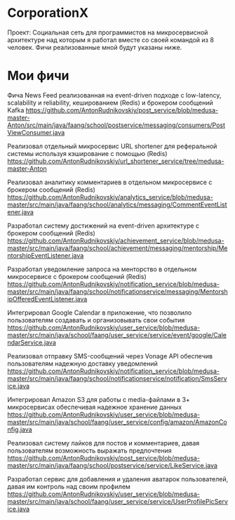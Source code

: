 # CorporationX

Проект: Cоциальная сеть для программистов на микросервисной архитектуре над которым я работал вместе со своей командой из 8 человек. Фичи реализованные мной будут указаны ниже.

# Мои фичи

Фича News Feed реализованная на event-driven подходе с low-latency, scalability и reliability, кешированием (Redis) и брокером сообщений Kafka
https://github.com/AntonRudnikovskiy/post_service/blob/medusa-master-Anton/src/main/java/faang/school/postservice/messaging/consumers/PostViewConsumer.java

Реализовал отдельный микросервис URL shortener для реферальной системы используя кэширование с помощью (Redis)
https://github.com/AntonRudnikovskiy/url_shortener_service/tree/medusa-master-Anton

Реализовал аналитику комментариев в отдельном микросервисе с брокером сообщений (Redis)
https://github.com/AntonRudnikovskiy/analytics_service/blob/medusa-master/src/main/java/faang/school/analytics/messaging/CommentEventListener.java

Разработал систему достижений  на event-driven архитектуре с брокером сообщений (Redis)
https://github.com/AntonRudnikovskiy/achievement_service/blob/medusa-master/src/main/java/faang/school/achievement/messaging/mentorship/MentorshipEventListener.java

Разработал уведомление запроса на менторство в отдельном микросервисе с брокером сообщений (Redis)
https://github.com/AntonRudnikovskiy/notification_service/blob/medusa-master/src/main/java/faang/school/notificationservice/messaging/MentorshipOfferedEventListener.java

Интегрировал Google Calendar в приложение, что позволило пользователям создавать и организовывать свои события
https://github.com/AntonRudnikovskiy/user_service/blob/medusa-master/src/main/java/school/faang/user_service/service/event/google/CalendarService.java

Реализовал отправку SMS-сообщений через Vonage API обеспечив пользователям надежную доставку уведомлений
https://github.com/AntonRudnikovskiy/notification_service/blob/medusa-master/src/main/java/faang/school/notificationservice/notification/SmsService.java

Интегрировал Amazon S3 для работы с media-файлами в 3+ микросервисах обеспечивая надежное хранение данных
https://github.com/AntonRudnikovskiy/user_service/blob/medusa-master/src/main/java/school/faang/user_service/config/amazon/AmazonConfig.java

Реализовал систему лайков для постов и комментариев, давая пользователям возможность выражать предпочтения
https://github.com/AntonRudnikovskiy/post_service/blob/medusa-master/src/main/java/faang/school/postservice/service/LikeService.java

Разработал сервис для добавления и удаления аватарок пользователей, давая им контроль над своим профилем
https://github.com/AntonRudnikovskiy/user_service/blob/medusa-master/src/main/java/school/faang/user_service/service/UserProfilePicService.java
